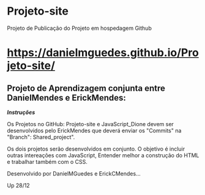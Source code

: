 # **Projeto-site**
 
 Projeto de Publicação do Projeto em hospedagem Github


# **https://danielmguedes.github.io/Projeto-site/**

## Projeto de Aprendizagem conjunta entre DanielMendes e ErickMendes:

 ***Instruções***

 Os Projetos no GitHub: Projeto-site e JavaScript_Dione devem ser desenvolvidos pelo ErickMendes que deverá enviar os "Commits" na "Branch": Shared_project".

 Os dois projetos serão desenvolvidos em conjunto. 
 O objetivo é incluir outras intereações com JavaScript, Entender melhor a construção do HTML e trabalhar também com o CSS.
 
 Desenvolvido por DanielMGuedes e ErickCMendes...

Up 28/12

